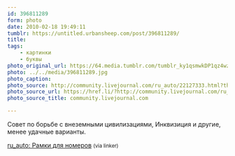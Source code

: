 ```yaml
---
id: 396811289
form: photo
date: 2010-02-18 19:49:11
tumblr: https://untitled.urbansheep.com/post/396811289/
title:
tags:
    - картинки
    - буквы
photo_original_url: https://64.media.tumblr.com/tumblr_ky1qsmwkDP1qz4wzio1_500.jpg
photo: ../../media/396811289.jpg
photo_caption:
photo_source: http://community.livejournal.com/ru_auto/22127333.html?thread=686484197#t686484197
photo_source_url: https://href.li/?http://community.livejournal.com/ru_auto/22127333.html?thread=686484197#t686484197
photo_source_title: community.livejournal.com

---
```


<p>Совет по борьбе с внеземными цивилизациями, Инквизиция и другие, менее удачные варианты.</p>

<p><a href="http://community.livejournal.com/ru_auto/22127333.html?thread=686484197#t686484197">ru_auto: Рамки для номеров</a> <small>(via linker)</small></p>
